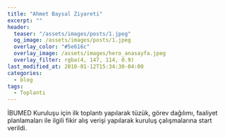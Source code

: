 ```yaml
---
title: "Ahmet Baysal Ziyareti"
excerpt: ""
header:
  teaser: "/assets/images/posts/1.jpeg"
  og_image: /assets/images/posts/1.jpeg
  overlay_color: "#5e616c"
  overlay_image: /assets/images/hero_anasayfa.jpeg
  overlay_filter: rgba(4, 147, 114, 0.9)
last_modified_at: 2010-01-12T15:34:30-04:00
categories:
  - blog
tags:
  - Toplantı
---
```


İBUMED Kuruluşu için ilk toplantı yapılarak tüzük, görev dağılımı, faaliyet planlamaları ile ilgili fikir alış verişi yapılarak kuruluş çalışmalarına start verildi.
